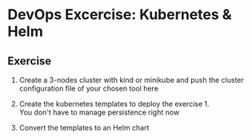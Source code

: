 # DevOps Excercise: Kubernetes & Helm

## Exercise

1. Create a 3-nodes cluster with kind or minikube and push the cluster configuration file of your chosen tool here

2. Create the kubernetes templates to deploy the exercise 1.  
You don't have to manage persistence right now

3. Convert the templates to an Helm chart
